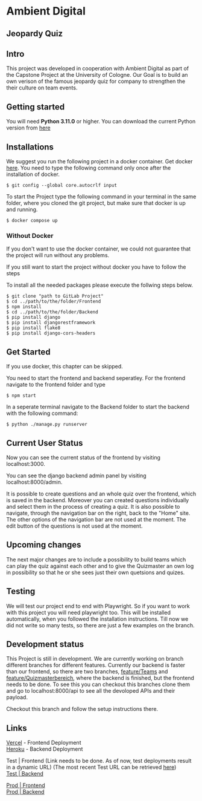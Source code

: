 # Ambient Digital

## Jeopardy Quiz

## Intro
This project was developed in cooperation with Ambient Digital as part of the Capstone Project at the University of Cologne.
Our Goal is to build an own verison of the famous jeopardy quiz for company to strengthen the their culture on team events.

## Getting started
You will need __Python 3.11.0__ or higher.
You can download the current Python version from [here](https://www.python.org/downloads/)

## Installations
We suggest you run the following project in a docker container.
Get docker [here](https://docs.docker.com/).
You need to type the following command only once after the installation of docker.
```
$ git config --global core.autocrlf input
```

To start the Project type the following command in your terminal in the same folder, where you cloned the git project, but make sure that docker is up and running.
```
$ docker compose up
```

### Without Docker
If you don't want to use the docker container, we could not guarantee that the project will run without any problems.

If you still want to start the project without docker you have to follow the steps

To install all the needed packages please execute the follwing steps below.
```
$ git clone "path to GitLab Project"
$ cd ../path/to/the/folder/Frontend
$ npm install 
$ cd ../path/to/the/folder/Backend
$ pip install django
$ pip install djangorestframework
$ pip install flake8
$ pip install django-cors-headers
```

## Get Started
If you use docker, this chapter can be skipped.

You need to start the frontend and backend seperatley.
For the frontend navigate to the frontend folder and type 
``` 
$ npm start 
```
In a seperate terminal navigate to the Backend folder to start the backend with the following command:
```
$ python ./manage.py runserver
```

## Current User Status
Now you can see the current status of the frontend by visiting localhost:3000.

You can see the django backend admin panel by visiting localhost:8000/admin. 

It is possible to create questions and an whole quiz over the frontend, which is saved in the backend. 
Moreover you can created questions individually and select them in the process of creating a quiz. It is also possible to navigate, through the navigation bar on the right, back to the "Home" site. The other options of the navigation bar are not used at the moment.
The edit button of the questions is not used at the moment.

## Upcoming changes
The next major changes are to include a possibility to build teams which can play the quiz against each other and to give the Quizmaster an own log in possibility so that he or she sees just their own quetsions and quizes.

## Testing
We will test our project end to end with Playwright. So if you want to work with this project you will need playwright too. This will be installed automatically, when you followed the installation instructions.
Till now we did not write so many tests, so there are just a few examples on the branch.

## Development status
This Project is still in development.
We are currently working on branch different branches for different features.
Currently our backend is faster than our frontend, so there are two branches, [feature/Teams](https://gitlab.com/ciis-capstone-project/winter-2022-2023/team-03/ambient-digital/-/tree/feature/Teams) and [feature/Quizmasterbereich](https://gitlab.com/ciis-capstone-project/winter-2022-2023/team-03/ambient-digital/-/tree/feature/quizmasterbereich), where the backend is finished, but the frontend needs to be done.
To see this you can checkout this branches clone them and go to localhost:8000/api to see all the devoloped APIs and their payload.

Checkout this branch and follow the setup instructions there.

## Links

[Vercel](https://vercel.com/capstone-ambientdigital/quizai) - Frontend Deployment <br>
[Heroku](https://dashboard.heroku.com/teams/capstone-ambientdigital-2022/apps) - Backend Deployment

Test | Frontend (Link needs to be done. As of now, test deployments result in a dynamic URL)
(The most recent Test URL can be retrieved [here](https://vercel.com/capstone-ambientdigital/quizai/deployments)) <br>
[Test | Backend](https://quizai-test.herokuapp.com/admin/login)

[Prod | Frontend](https://quizai.vercel.app/) <br>
[Prod | Backend](https://quizai-prod.herokuapp.com/admin/login)